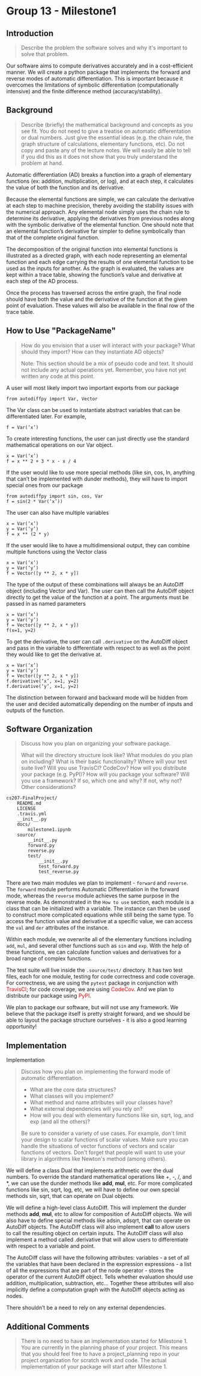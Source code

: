 # Group 13 - Milestone1
## Introduction
> Describe the problem the software solves and why it's important to solve that problem.

Our software aims to compute derivatives accurately and in a cost-efficient manner. 
We will create a python package that implements the forward and reverse modes of automatic 
differentiation. This is important because it overcomes the limitations of symbolic differentiation 
(computationally intensive) and the finite difference method (accuracy/stability).

## Background
>Describe (briefly) the mathematical background and concepts as you see fit. You do not need 
>to give a treatise on automatic differentation or dual numbers. Just give the essential ideas
>(e.g. the chain rule, the graph structure of calculations, elementary functions, etc). 
>Do not copy and paste any of the lecture notes. We will easily be able to tell if you did 
>this as it does not show that you truly understand the problem at hand.

Automatic differentiation (AD) breaks a function into a graph of elementary functions (ex: addition, multiplication, or log), and at each step, it calculates the value of both the function and its derivative.

Because the elemental functions are simple, we can calculate the derivative at each step to machine precision, thereby avoiding the stability issues with the numerical approach. Any elemental node simply uses the chain rule to determine its derivative, applying the derivatives from previous nodes along with the symbolic derivative of the elemental function. One should note that an elemental function’s derivative far simpler to define symbolically than that of the complete original function.

The decomposition of the original function into elemental functions is illustrated as a directed graph, with each node representing an elemental function and each edge carrying the results of one elemental function to be used as the inputs for another. As the graph is evaluated, the values are kept within a trace table, showing the function’s value and derivative at each step of the AD process.

Once the process has traversed across the entire graph, the final node should have both the value and the derivative of the function at the given point of evaluation. These values will also be available in the final row of the trace table.

## How to Use "PackageName"
>How do you envision that a user will interact with your package? What should they import? 
>How can they instantiate AD objects?
>
>Note: This section should be a mix of pseudo code and text. It should not include any actual 
>operations yet. Remember, you have not yet written any code at this point.

A user will most likely import two important exports from our package
```
from autodiffpy import Var, Vector
```
The Var class can be used to instantiate abstract variables that can be differentiated later. For example,
```
f = Var(‘x’)
```
To create interesting functions, the user can just directly use the standard mathematical operations on our Var object. 
```
x = Var(‘x’)
f = x ** 2 + 3 * x - x / 4
```
If the user would like to use more special methods (like sin, cos, ln, anything that can’t be implemented with dunder methods), they will have to import special ones from our package
```
from autodiffpy import sin, cos, Var
f = sin(2 * Var(‘x’))
```
The user can also have multiple variables
```
x = Var(‘x’)
y = Var(‘y’)
f = x ** (2 * y)
```
If the user would like to have a multidimensional output, they can combine multiple functions using the Vector class
```
x = Var(‘x’)
y = Var(‘y’)
f = Vector([y ** 2, x * y])
```
The type of the output of these combinations will always be an AutoDiff object (including Vector and Var). The user can then call the AutoDiff object directly to get the value of the function at a point. The arguments must be passed in as named parameters
```
x = Var(‘x’)
y = Var(‘y’)
f = Vector([y ** 2, x * y])
f(x=1, y=2)
```
To get the derivative, the user can call `.derivative` on the AutoDiff object and pass in the variable to differentiate with respect to as well as the point they would like to get the derivative at.
``` 
x = Var(‘x’)
y = Var(‘y’)
f = Vector([y ** 2, x * y])
f.derivative(‘x’, x=1, y=2)
f.derivative(‘y’, x=1, y=2)
```
The distinction between forward and backward mode will be hidden from the user and decided automatically depending on the number of inputs and outputs of the function.

## Software Organization
>Discuss how you plan on organizing your software package.
>
>What will the directory structure look like?
>What modules do you plan on including? What is their basic functionality?
>Where will your test suite live? Will you use TravisCI? CodeCov?
>How will you distribute your package (e.g. PyPI)?
>How will you package your software? Will you use a framework? If so, which one and why? If not, why not?
>Other considerations?

```
cs207-FinalProject/
    README.md
    LICENSE
    .travis.yml
    __init__.py
    docs/
        milestone1.ipynb
    source/
        __init__.py
        forward.py
        reverse.py
        test/
            __init__.py
            test_forward.py
            test_reverse.py
```            
There are two main modules we plan to implement - `forward` and `reverse`. The `forward` module performs Automatic Differentiation in the forward mode, whereas the `reverse` module achieves the same purpose in the reverse mode. As demonstrated in the `How to use` section, each module is a class that can be initialized with a variable. The instance can then be used to construct more complicated equations while still being the same type. To access the function value and derivative at a specific value, we can access the `val` and `der` attributes of the instance.  

Within each module, we overwrite all of the elementary functions including `add`, `mul`, and several other functions such as `sin` and `exp`. With the help of these functions, we can calculate function values and derivatives for a broad range of complex functions.  

The test suite will live inside the `.source/test/` directory. It has two test files, each for one module, testing for code correctness and code coverage. For correctness, we are using the `pytest` package in conjunction with <font color="red">TravisCI</font>; for code coverage, we are using <font color="red">CodeCov</font>. And we plan to distribute our package using <font color="red">PyPI</font>.  

We plan to package our software, but will not use any framework. We believe that the package itself is pretty straight forward, and we should be able to layout the package structure ourselves - it is also a good learning opportunity!


## Implementation
Implementation
>Discuss how you plan on implementing the forward mode of automatic differentiation.
>
>* What are the core data structures?
>* What classes will you implement?
>* What method and name attributes will your classes have?
>* What external dependencies will you rely on?
>* How will you deal with elementary functions like sin, sqrt, log, and exp (and all the others)?  
>
>Be sure to consider a variety of use cases. For example, don't limit your design to scalar 
>functions of scalar values. Make sure you can handle the situations of vector functions of 
>vectors and scalar functions of vectors. Don't forget that people will want to use your library 
>in algorithms like Newton's method (among others).

We will define a class Dual that implements arithmetic over the dual numbers. To override the standard mathematical operations like +, -, /, and *, we can use the dunder methods like __add__, __mul__, etc. For more complicated functions like sin, sqrt, log, etc, we will have to define our own special methods sin, sqrt, that can operate on Dual objects.

We will define a high-level class AutoDiff. This will implement the dunder methods __add__, __mul__, etc to allow for composition of AutoDiff objects. We will also have to define special methods like adsin, adsqrt, that can operate on AutoDiff objects. The AutoDiff class will also implement __call__ to allow users to call the resulting object on certain inputs. The AutoDiff class will also implement a method called .derivative that will allow users to differentiate with respect to a variable and point.

The AutoDiff class will have the following attributes:
variables - a set of all the variables that have been declared in the expression
expressions - a list of all the expressions that are part of the node
operator - stores the operator of the current AutoDiff object. Tells whether evaluation should use addition, multiplication, subtraction, etc…
Together these attributes will also implicitly define a computation graph with the AutoDiff objects acting as nodes.

There shouldn’t be a need to rely on any external dependencies.


## Additional Comments
>There is no need to have an implementation started for Milestone 1. You are currently in the
>planning phase of your project. This means that you should feel free to have a project_planning 
>repo in your project organization for scratch work and code.
>The actual implementation of your package will start after Milestone 1.
